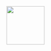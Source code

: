 <p align="center">
  <img src="https://media.tenor.com/4iYuPbOQd_kAAAAi/russia.gif" Width="100" Height="100" />
</p>

